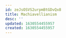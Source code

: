 ```yaml
---
id: zeJsOSVS2urpmBtGDvQx8
title: Machiavellianism
desc: ''
updated: 1630554455957
created: 1630554455957
---
```


